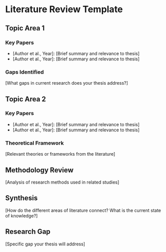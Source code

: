# Literature Review Template

## Topic Area 1
### Key Papers
- [Author et al., Year]: [Brief summary and relevance to thesis]
- [Author et al., Year]: [Brief summary and relevance to thesis]

### Gaps Identified
[What gaps in current research does your thesis address?]

## Topic Area 2
### Key Papers
- [Author et al., Year]: [Brief summary and relevance to thesis]
- [Author et al., Year]: [Brief summary and relevance to thesis]

### Theoretical Framework
[Relevant theories or frameworks from the literature]

## Methodology Review
[Analysis of research methods used in related studies]

## Synthesis
[How do the different areas of literature connect? What is the current state of knowledge?]

## Research Gap
[Specific gap your thesis will address]